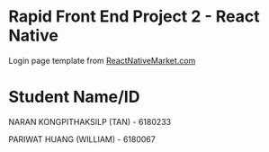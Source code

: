 ﻿# Rapid Front End Project 2 - React Native

Login page template from [ReactNativeMarket.com](http://reactnativemarket.com/) 

# Student Name/ID

NARAN KONGPITHAKSILP (TAN) - 6180233

PARIWAT HUANG (WILLIAM) - 6180067
